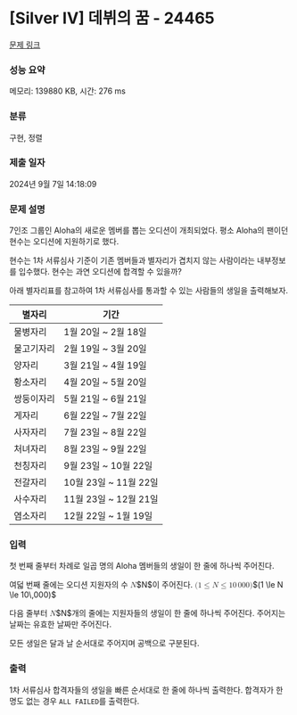 # [Silver IV] 데뷔의 꿈 - 24465 

[문제 링크](https://www.acmicpc.net/problem/24465) 

### 성능 요약

메모리: 139880 KB, 시간: 276 ms

### 분류

구현, 정렬

### 제출 일자

2024년 9월 7일 14:18:09

### 문제 설명

<p>7인조 그룹인 Aloha의 새로운 멤버를 뽑는 오디션이 개최되었다. 평소 Aloha의 팬이던 현수는 오디션에 지원하기로 했다.</p>

<p>현수는 1차 서류심사 기준이 기존 멤버들과 별자리가 겹치지 않는 사람이라는 내부정보를 입수했다. 현수는 과연 오디션에 합격할 수 있을까?</p>

<p>아래 별자리표를 참고하여 1차 서류심사를 통과할 수 있는 사람들의 생일을 출력해보자.</p>

<table class="table table-bordered th-center td-center table-center-40">
	<thead>
		<tr>
			<th scope="col">별자리</th>
			<th scope="col">기간</th>
		</tr>
	</thead>
	<tbody>
		<tr>
			<td>물병자리</td>
			<td>1월 20일 ~ 2월 18일</td>
		</tr>
		<tr>
			<td>물고기자리</td>
			<td>2월 19일 ~ 3월 20일</td>
		</tr>
		<tr>
			<td>양자리</td>
			<td>3월 21일 ~ 4월 19일</td>
		</tr>
		<tr>
			<td>황소자리</td>
			<td>4월 20일 ~ 5월 20일</td>
		</tr>
		<tr>
			<td>쌍둥이자리</td>
			<td>5월 21일 ~ 6월 21일</td>
		</tr>
		<tr>
			<td>게자리</td>
			<td>6월 22일 ~ 7월 22일</td>
		</tr>
		<tr>
			<td>사자자리</td>
			<td>7월 23일 ~ 8월 22일</td>
		</tr>
		<tr>
			<td>처녀자리</td>
			<td>8월 23일 ~ 9월 22일</td>
		</tr>
		<tr>
			<td>천칭자리</td>
			<td>9월 23일 ~ 10월 22일</td>
		</tr>
		<tr>
			<td>전갈자리</td>
			<td>10월 23일 ~ 11월 22일</td>
		</tr>
		<tr>
			<td>사수자리</td>
			<td>11월 23일 ~ 12월 21일</td>
		</tr>
		<tr>
			<td>염소자리</td>
			<td>12월 22일 ~ 1월 19일</td>
		</tr>
	</tbody>
</table>

### 입력 

 <p>첫 번째 줄부터 차례로 일곱 명의 Aloha 멤버들의 생일이 한 줄에 하나씩 주어진다.</p>

<p>여덟 번째 줄에는 오디션 지원자의 수 <mjx-container class="MathJax" jax="CHTML" style="font-size: 99.9%; position: relative;"><mjx-math class="MJX-TEX" aria-hidden="true"><mjx-mi class="mjx-i"><mjx-c class="mjx-c1D441 TEX-I"></mjx-c></mjx-mi></mjx-math><mjx-assistive-mml unselectable="on" display="inline"><math xmlns="http://www.w3.org/1998/Math/MathML"><mi>N</mi></math></mjx-assistive-mml><span aria-hidden="true" class="no-mathjax mjx-copytext">$N$</span></mjx-container>이 주어진다. <mjx-container class="MathJax" jax="CHTML" style="font-size: 99.9%; position: relative;"><mjx-math class="MJX-TEX" aria-hidden="true"><mjx-mo class="mjx-n"><mjx-c class="mjx-c28"></mjx-c></mjx-mo><mjx-mn class="mjx-n"><mjx-c class="mjx-c31"></mjx-c></mjx-mn><mjx-mo class="mjx-n" space="4"><mjx-c class="mjx-c2264"></mjx-c></mjx-mo><mjx-mi class="mjx-i" space="4"><mjx-c class="mjx-c1D441 TEX-I"></mjx-c></mjx-mi><mjx-mo class="mjx-n" space="4"><mjx-c class="mjx-c2264"></mjx-c></mjx-mo><mjx-mn class="mjx-n" space="4"><mjx-c class="mjx-c31"></mjx-c><mjx-c class="mjx-c30"></mjx-c></mjx-mn><mjx-mstyle><mjx-mspace style="width: 0.167em;"></mjx-mspace></mjx-mstyle><mjx-mn class="mjx-n"><mjx-c class="mjx-c30"></mjx-c><mjx-c class="mjx-c30"></mjx-c><mjx-c class="mjx-c30"></mjx-c></mjx-mn><mjx-mo class="mjx-n"><mjx-c class="mjx-c29"></mjx-c></mjx-mo></mjx-math><mjx-assistive-mml unselectable="on" display="inline"><math xmlns="http://www.w3.org/1998/Math/MathML"><mo stretchy="false">(</mo><mn>1</mn><mo>≤</mo><mi>N</mi><mo>≤</mo><mn>10</mn><mstyle scriptlevel="0"><mspace width="0.167em"></mspace></mstyle><mn>000</mn><mo stretchy="false">)</mo></math></mjx-assistive-mml><span aria-hidden="true" class="no-mathjax mjx-copytext">$(1 \le N \le 10\,000)$</span> </mjx-container></p>

<p>다음 줄부터 <mjx-container class="MathJax" jax="CHTML" style="font-size: 99.9%; position: relative;"><mjx-math class="MJX-TEX" aria-hidden="true"><mjx-mi class="mjx-i"><mjx-c class="mjx-c1D441 TEX-I"></mjx-c></mjx-mi></mjx-math><mjx-assistive-mml unselectable="on" display="inline"><math xmlns="http://www.w3.org/1998/Math/MathML"><mi>N</mi></math></mjx-assistive-mml><span aria-hidden="true" class="no-mathjax mjx-copytext">$N$</span></mjx-container>개의 줄에는 지원자들의 생일이 한 줄에 하나씩 주어진다. 주어지는 날짜는 유효한 날짜만 주어진다.</p>

<p>모든 생일은 달과 날 순서대로 주어지며 공백으로 구분된다.</p>

### 출력 

 <p>1차 서류심사 합격자들의 생일을 빠른 순서대로 한 줄에 하나씩 출력한다. 합격자가 한 명도 없는 경우 <code>ALL FAILED</code>를 출력한다.</p>

